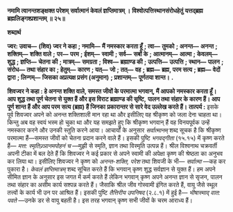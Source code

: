 **नमामि त्वानन्तशङ्क्षक्त परेशम्** **सर्वात्मानं केवलं ज्ञप्तिमात्रम् ।** **विश्वोत्पत्तिस्थानसंरोधहेतुं** **यत्तद्ब्रह्म ब्रह्मलिङ्गश्प्रशान्तम् ॥ २५॥** 

**शब्दार्थ** 

**ज्वर: उवाच—** **(शिव) ज्वर ने कहा** **; नमामि—** **मैं नमस्कार करता हूँ** **; त्वा—** **तुमको** **; अनन्त—** **अनन्त** **; शक्तिम्—** **शक्ति वाले** **;** **पर—** **परम** **; ईशम्—** **स्वामी** **; सर्व—** **सबों के** **; आत्मानम्—** **आत्मा** **; केवलम्—** **शुद्ध** **; ज्ञप्ति—** **चेतना की** **; मात्रम्—** **समग्रता** **;** **विश्व—** **ब्रह्माण्ड की** **; उत्पत्ति—** **उत्पत्ति** **; स्थान—** **पालन** **; संरोध—** **तथा संहार का** **; हेतुम्—** **कारण** **; यत्—** **जो** **; तत्—** **वह** **; ब्रह्म—** **ब्रह्म, परम सत्य** **; ब्रह्म—** **वेदों द्वारा** **; लिन्गम्—** **जिसका अप्रत्यक्ष प्रसंग (अनुमान)** **; प्रशान्तम्—** **पूर्णतया शान्त।** **.** 

**शिवज्वर ने कहा : हे अनन्त शक्ति वाले, समस्त जीवों के परमात्मा भगवान्, मैं आपको** **नमस्कार करता हूँ। आप शुद्ध तथा पूर्ण चेतना से युक्त हैं और इस विराट ब्रह्माण्ड की सृष्टि,** **पालन तथा संहार के कारण हैं। आप पूर्ण शान्त हैं और आप परम सत्य (ब्रह्म) हैं जिनका** **प्रकारान्तर से सारे वेद उल्लेख करते हैं।** **तात्पर्य :** इसके पूर्व शिवज्वर अपने को अनन्त शक्तिशाली मान रहा था और इसीलिए वह श्रीकृष्ण को जला देना चाहता था। किन्तु अब वह स्वयं भस्म हो चुका था और यह समझते हुए कि श्रीकृष्ण भगवान् हैं वह विनयपूर्वक उन्हें नमस्कार करने और उनकी स्तुति करने आया। आचार्यों के अनुसार *सर्वात्मानम्* शब्द सूचक है कि श्रीकृष्ण परमात्मा हैं—समस्त जीवों को चेतना प्रदान करने वाले हैं। इसकी पुष्टि *भगवद्गीता* (१५.१५) में कृष्ण करते हैं— *मत्त: स्मृतिज्र्ञानमपोहनं* *च* —मुझी से स्मृति, ज्ञान तथा विस्मृति उत्पन्न हैं। श्रील विश्वनाथ चक्रवर्ती अपनी टीका में बल देते हैं कि शिवज्वर ने कई प्रकार से अपने स्वामी की अपेक्षा कृष्ण की श्रेष्ठता का अनुभव कर लिया था। इसीलिए शिवज्वर ने कृष्ण को *अनन्त-शक्ति,*  *परेश* तथा शिवजी के भी— *सर्वात्मा* —कह कर पुकारा है। *केवलं ज्ञप्तिमात्रम्* शब्द सूचित करते हैं कि भगवान् कृष्ण शुद्ध सर्वज्ञान से युक्त हैं। हम अपने सीमित ज्ञान के अनुसार इस जगत में कर्म करते हैं लेकिन भगवान् कृष्ण अपने अनन्त ज्ञान से सृजन, पालन तथा संहार का असीम कार्य सश्पन्न करते हैं। जैसाकि श्रील जीव गोस्वामी इंगित करते हैं, वायु जैसे स्थूल तत्त्वों के कार्य भी उन पर आश्रित हैं। इसकी पुष्टि *तैत्तिरीय उपनिषद* (२.८.१) में हुई है— *भीषास्माद् वात: पवते* —उनके डर से वायु बहती है। इस तरह भगवान् कृष्ण सभी जीवों के चरम आराध्य हैं।  